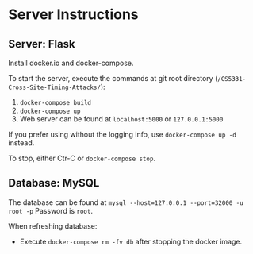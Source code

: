 # Server Instructions

## Server: Flask
Install docker.io and docker-compose.

To start the server, execute the commands at git root directory (`/CS5331-Cross-Site-Timing-Attacks/`):
1. `docker-compose build`
2. `docker-compose up`
3. Web server can be found at `localhost:5000` or `127.0.0.1:5000`

If you prefer using without the logging info, use `docker-compose up -d` instead.

To stop, either Ctr-C or `docker-compose stop`. 

## Database: MySQL
The database can be found at `mysql --host=127.0.0.1 --port=32000 -u root -p`
Password is `root`. 

When refreshing database:
- Execute `docker-compose rm -fv db` after stopping the docker image. 
